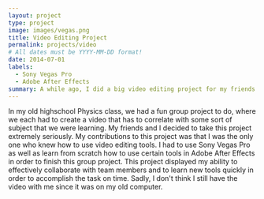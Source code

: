 ```yaml
---
layout: project
type: project
image: images/vegas.png
title: Video Editing Project
permalink: projects/video
# All dates must be YYYY-MM-DD format!
date: 2014-07-01
labels:
  - Sony Vegas Pro
  - Adobe After Effects
summary: A while ago, I did a big video editing project for my friends. 
---
```


In my old highschool Physics class, we had a fun group project to do, where we each had to create a video that has to correlate with some sort of subject that we were learning. My friends and I decided to take this project extremely seriously. My contributions to this project was that I was the only one who knew how to use video editing tools. I had to use Sony Vegas Pro as well as learn from scratch how to use certain tools in Adobe After Effects in order to finish this group project. This project displayed my ability to effectively collaborate with team members and to learn new tools quickly in order to accomplish the task on time. Sadly, I don't think I still have the video with me since it was on my old computer. 


